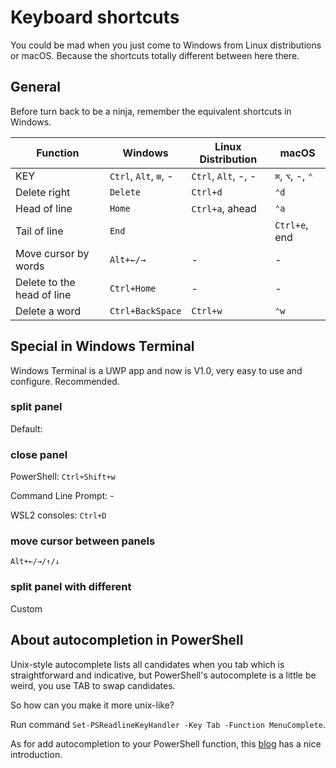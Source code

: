# Keyboard shortcuts

You could be mad when you just come to Windows from Linux distributions or macOS. Because the shortcuts totally different between here there.

## General

Before turn back to be a ninja, remember the equivalent shortcuts in Windows.

| Function                   | Windows               | Linux Distribution  | macOS            |
| -------------------------- | --------------------- | ------------------- | ---------------- |
| KEY                        | `Ctrl`, `Alt`, `⊞`, - | `Ctrl`, `Alt`, -, - | `⌘`, `⌥`, -, `⌃` |
| Delete right               | `Delete`              | `Ctrl+d`            | `⌃d`             |
| Head of line               | `Home`                | `Ctrl+a`, ahead     | `⌃a`             |
| Tail of line               | `End`                 |                     | `Ctrl+e`, end    | `⌃e` |
| Move cursor by words       | `Alt+←/→`             | -                   | -                |
| Delete to the head of line | `Ctrl+Home`           | -                   | -                |
| Delete a word              | `Ctrl+BackSpace`      | `Ctrl+w`            | `⌃w`             |

## Special in Windows Terminal

Windows Terminal is a UWP app and now is V1.0, very easy to use and configure. Recommended.

### split panel

Default:

### close panel

PowerShell: `Ctrl+Shift+w`

Command Line Prompt: -

WSL2 consoles: `Ctrl+D`

### move cursor between panels

`Alt+←/→/↑/↓`

### split panel with different

Custom

## About autocompletion in PowerShell

Unix-style autocomplete lists all candidates when you tab which is straightforward and indicative, but PowerShell's autocomplete is a little be weird, you use TAB to swap candidates.

So how can you make it more unix-like?

Run command `Set-PSReadlineKeyHandler -Key Tab -Function MenuComplete`.

As for add autocompletion to your PowerShell function, this [blog](https://foxdeploy.com/2017/01/13/adding-tab-completion-to-your-powershell-functions/) has a nice introduction.